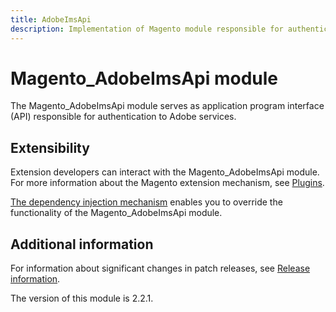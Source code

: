 ```yaml
---
title: AdobeImsApi
description: Implementation of Magento module responsible for authentication to Adobe services
---
```


# Magento_AdobeImsApi module

The Magento_AdobeImsApi module serves as application program interface (API) responsible for authentication to Adobe services.

## Extensibility

Extension developers can interact with the Magento_AdobeImsApi module. For more information about the Magento extension mechanism, see [Plugins](https://developer.adobe.com/commerce/php/development/components/plugins/).

[The dependency injection mechanism](https://developer.adobe.com/commerce/php/development/components/dependency-injection/) enables you to override the functionality of the Magento_AdobeImsApi module.

## Additional information

For information about significant changes in patch releases, see [Release information](https://experienceleague.adobe.com/docs/commerce-operations/release/notes/overview.html).

<InlineAlert slots="text" />
The version of this module is 2.2.1.
